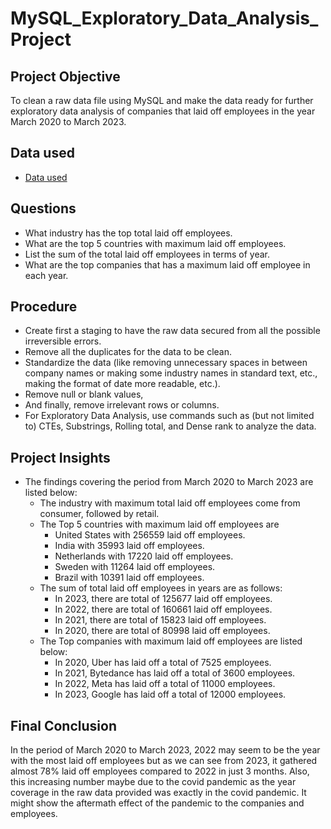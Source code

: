 # MySQL_Exploratory_Data_Analysis_Project 
## Project Objective
To clean a raw data file using MySQL and make the data ready for further exploratory data analysis of companies that laid off employees in the year March 2020 to March 2023.
## Data used
- <a href = "https://github.com/pagonzales/MySQL_Data_Cleaning_Project_layoffs/blob/main/layoffs%20raw%20data.csv">Data used</a>
## Questions
- What industry has the top total laid off employees.
- What are the top 5 countries with maximum laid off employees.
- List the sum of the total laid off employees in terms of year.
- What are the top companies that has a maximum laid off employee in each year.
## Procedure
- Create first a staging to have the raw data secured from all the possible irreversible errors.
- Remove all the duplicates for the data to be clean.
- Standardize the data (like removing unnecessary spaces in between company names or making some industry names in standard text, etc., making the format of date more readable, etc.).
- Remove null or blank values,
- And finally, remove irrelevant rows or columns.
- For Exploratory Data Analysis, use commands such as (but not limited to) CTEs, Substrings, Rolling total, and Dense rank to analyze the data.

## Project Insights
- The findings covering the period from March 2020 to March 2023 are listed below:
  - The industry with maximum total laid off employees come from consumer, followed by retail.
  - The Top 5 countries with maximum laid off employees are
    - United States with 256559 laid off employees.
    - India with 35993 laid off employees.
    - Netherlands with 17220 laid off employees.
    - Sweden with 11264 laid off employees.
    - Brazil with 10391 laid off employees.
  - The sum of total laid off employees in years are as follows:
    - In 2023, there are total of 125677 laid off employees.
    - In 2022, there are total of 160661 laid off employees.
    - In 2021, there are total of 15823 laid off employees.
    - In 2020, there are total of 80998 laid off employees.
  - The Top companies with maximum laid off employees are listed below:
    - In 2020, Uber has laid off a total of 7525 employees.
    - In 2021, Bytedance has laid off a total of 3600 employees.
    - In 2022, Meta has laid off a total of 11000 employees.
    - In 2023, Google has laid off a total of 12000 employees.

## Final Conclusion
In the period of March 2020 to March 2023, 2022 may seem to be the year with the most laid off employees but as we can see from 2023, it gathered almost 78% laid off employees compared to 2022 in just 3 months.
Also, this increasing number maybe due to the covid pandemic as the year coverage in the raw data provided was exactly in the covid pandemic. It might show the aftermath effect of the pandemic to the companies and employees.





